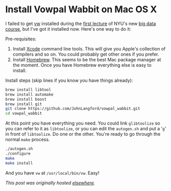 # Install Vowpal Wabbit on Mac OS X

I failed to get <a href="http://hunch.net/~vw/">vw</a> installed during the <a href="http://planspace.org/2013/01/31/nyu-large-scale-machine-learning-big-data-lecture-one-on-line-linear-classification/">first lecture</a> of NYU's new <a href="http://cilvr.cs.nyu.edu/doku.php?id=courses:bigdata:start">big data course</a>, but I've got it installed now. Here's one way to do it:

Pre-requisites:

1. Install <a href="https://developer.apple.com/xcode/">Xcode</a> command line tools. This will give you Apple's collection of compilers and so on. You could probably get other ones if you prefer.
2. Install <a href="http://mxcl.github.com/homebrew/">Homebrew</a>. This seems to be the best Mac package manager at the moment. Once you have Homebrew everything else is easy to install.

Install steps (skip lines if you know you have things already):

```bash
brew install libtool
brew install automake
brew install boost
brew install git
git clone https://github.com/JohnLangford/vowpal_wabbit.git
cd vowpal_wabbit
```

At this point you have everything you need. You could link `glibtoolize` so you can refer to it as `libtoolize`, or you can edit the `autogen.sh` and put a '`g`' in front of `libtoolize`. Do one or the other. You're ready to go through the normal `make` process.

```bash
./autogen.sh
./configure
make
make install
```

And you have `vw` at `/usr/local/bin/vw`. Easy!


*This post was originally hosted [elsewhere](https://planspacedotorg.wordpress.com/2013/02/02/install-vowpal-wabbit-on-mac-os-x/).*
